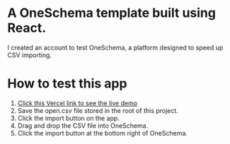 # A OneSchema template built using React.

I created an account to test OneSchema, a platform designed to speed up CSV importing.

# How to test this app

1. [Click this Vercel link to see the live demo](https://one-schema-in-react.vercel.app/)
2. Save the open.csv file stored in the root of this project.
3. Click the import button on the app.
4. Drag and drop the CSV file into OneSchema.
5. Click the import button at the bottom right of OneSchema.
